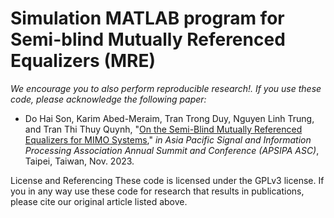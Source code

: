 # Simulation MATLAB program for Semi-blind Mutually Referenced Equalizers (MRE)

*We encourage you to also perform reproducible research!. If you use these code, please acknowledge the following paper:*

- Do Hai Son, Karim Abed-Meraim, Tran Trong Duy, Nguyen Linh Trung, and Tran Thi Thuy Quynh, "[On the Semi-Blind Mutually Referenced Equalizers for MIMO Systems](https://arxiv.org/abs/2311.00325)," *in Asia Pacific Signal and Information Processing Association Annual Summit and Conference (APSIPA ASC)*, Taipei, Taiwan, Nov. 2023.

License and Referencing
These code is licensed under the GPLv3 license. If you in any way use these code for research that results in publications, please cite our original article listed above.
